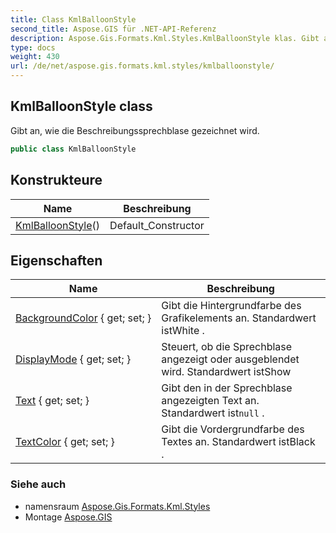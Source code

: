 ```yaml
---
title: Class KmlBalloonStyle
second_title: Aspose.GIS für .NET-API-Referenz
description: Aspose.Gis.Formats.Kml.Styles.KmlBalloonStyle klas. Gibt an wie die Beschreibungssprechblase gezeichnet wird.
type: docs
weight: 430
url: /de/net/aspose.gis.formats.kml.styles/kmlballoonstyle/
---
```

## KmlBalloonStyle class

Gibt an, wie die Beschreibungssprechblase gezeichnet wird.

```csharp
public class KmlBalloonStyle
```

## Konstrukteure

| Name | Beschreibung |
| --- | --- |
| [KmlBalloonStyle](kmlballoonstyle/)() | Default_Constructor |

## Eigenschaften

| Name | Beschreibung |
| --- | --- |
| [BackgroundColor](../../aspose.gis.formats.kml.styles/kmlballoonstyle/backgroundcolor/) { get; set; } | Gibt die Hintergrundfarbe des Grafikelements an. Standardwert istWhite . |
| [DisplayMode](../../aspose.gis.formats.kml.styles/kmlballoonstyle/displaymode/) { get; set; } | Steuert, ob die Sprechblase angezeigt oder ausgeblendet wird. Standardwert istShow |
| [Text](../../aspose.gis.formats.kml.styles/kmlballoonstyle/text/) { get; set; } | Gibt den in der Sprechblase angezeigten Text an. Standardwert ist`null` . |
| [TextColor](../../aspose.gis.formats.kml.styles/kmlballoonstyle/textcolor/) { get; set; } | Gibt die Vordergrundfarbe des Textes an. Standardwert istBlack . |

### Siehe auch

* namensraum [Aspose.Gis.Formats.Kml.Styles](../../aspose.gis.formats.kml.styles/)
* Montage [Aspose.GIS](../../)


